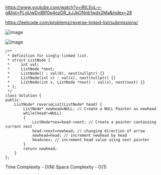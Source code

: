 https://www.youtube.com/watch?v=iRtLEoL-r-g&list=PLgUwDviBIf0p4ozDR_kJJkONnb1wdx2Ma&index=28

https://leetcode.com/problems/reverse-linked-list/submissions/

![image](https://user-images.githubusercontent.com/53824950/140015688-836f628a-08cd-43f4-a2d8-3069aa15f882.png)

![image](https://user-images.githubusercontent.com/53824950/140015632-7d0f7781-bceb-4caa-b8fe-b0b823acc583.png)

```
/**
 * Definition for singly-linked list.
 * struct ListNode {
 *     int val;
 *     ListNode *next;
 *     ListNode() : val(0), next(nullptr) {}
 *     ListNode(int x) : val(x), next(nullptr) {}
 *     ListNode(int x, ListNode *next) : val(x), next(next) {}
 * };
 */
class Solution {
public:
    ListNode* reverseList(ListNode* head) {
        ListNode* newhead=NULL; // Create a NULL Pointer as newhead
        while(head!=NULL) 
        {
            ListNode*nex=head->next; // Create a pointer containing current next
            head->next=newhead; // changing direction of arrow
            newhead=head; // increment newhead by head 
            head=nex; // increment head value using next pointer
        }
        return newhead;
    }
};
```

Time Complexity - O(N)
Space Complexity - O(1)
